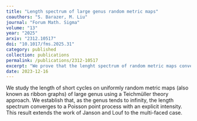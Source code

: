 ```yaml
---
title: "Length spectrum of large genus random metric maps"
coauthors: "S. Barazer, M. Liu"
journal: "Forum Math. Sigma"
volume: "13"
year: "2025"
arxiv: "2312.10517"
doi: "10.1017/fms.2025.31"
category: published
collection: publications
permalink: /publications/2312-10517
excerpt: "We prove that the lenght spectrum of random metric maps converges to a Poisson point process in the large genus limit."
date: 2023-12-16
---
```


We study the length of short cycles on uniformly random metric maps (also known as ribbon graphs) of large genus using a Teichmüller theory approach. We establish that, as the genus tends to infinity, the length spectrum converges to a Poisson point process with an explicit intensity. This result extends the work of Janson and Louf to the multi-faced case.